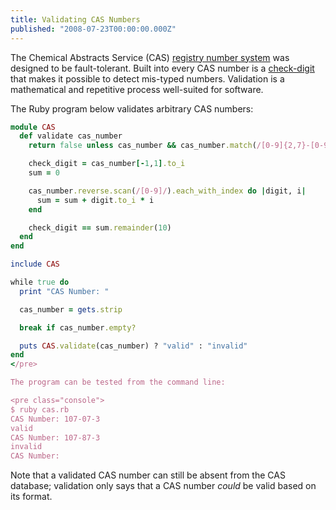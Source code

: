 ```yaml
---
title: Validating CAS Numbers
published: "2008-07-23T00:00:00.000Z"
---
```


The Chemical Abstracts Service (CAS) [registry number system](http://en.wikipedia.org/wiki/CAS_registry_number) was designed to be fault-tolerant. Built into every CAS number is a [check-digit](http://www.cas.org/expertise/cascontent/registry/checkdig.html) that makes it possible to detect mis-typed numbers. Validation is a mathematical and repetitive process well-suited for software.

The Ruby program below validates arbitrary CAS numbers:

```ruby
module CAS
  def validate cas_number
    return false unless cas_number && cas_number.match(/[0-9]{2,7}-[0-9]{2}-[0-9]/)

    check_digit = cas_number[-1,1].to_i
    sum = 0

    cas_number.reverse.scan(/[0-9]/).each_with_index do |digit, i|
      sum = sum + digit.to_i * i
    end

    check_digit == sum.remainder(10)
  end
end

include CAS

while true do
  print "CAS Number: "

  cas_number = gets.strip

  break if cas_number.empty?

  puts CAS.validate(cas_number) ? "valid" : "invalid"
end
</pre>

The program can be tested from the command line:

<pre class="console">
$ ruby cas.rb
CAS Number: 107-07-3
valid
CAS Number: 107-87-3
invalid
CAS Number:
```

Note that a validated CAS number can still be absent from the CAS database; validation only says that a CAS number *could* be valid based on its format.
